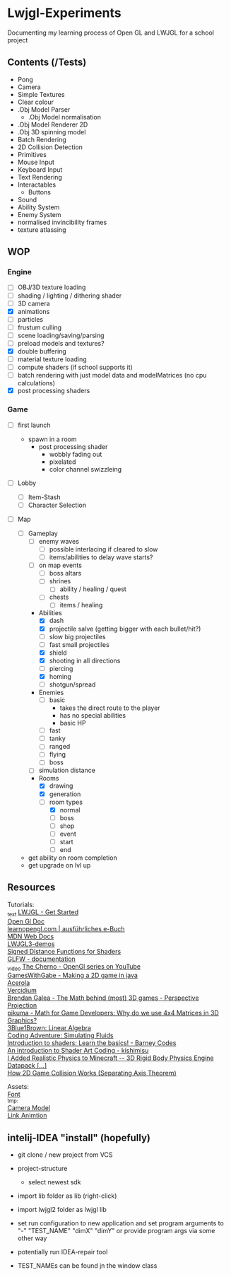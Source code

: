 # Lwjgl-Experiments

Documenting my learning process of Open GL and LWJGL for a school project

## Contents (/Tests)
- Pong
- Camera
- Simple Textures
- Clear colour
- .Obj Model Parser 
  - .Obj Model normalisation
- .Obj Model Renderer 2D
- .Obj 3D spinning model
- Batch Rendering
- 2D Collision Detection
- Primitives
- Mouse Input
- Keyboard Input
- Text Rendering
- Interactables
  - Buttons
- Sound
- Ability System
- Enemy System
- normalised invincibility frames
- texture atlassing

## WOP
### Engine
- [ ] OBJ/3D texture loading
- [ ] shading / lighting / dithering shader
- [ ] 3D camera
- [x] animations
- [ ] particles
- [ ] frustum culling
- [ ] scene loading/saving/parsing
- [ ] preload models and textures?
- [x] double buffering
- [ ] material texture loading
- [ ] compute shaders (if school supports it)
- [ ] batch rendering with just model data and modelMatrices (no cpu calculations)
- [x] post processing shaders
### Game
- [ ] first launch
  - spawn in a room
    - post processing shader
      - wobbly fading out
      - pixelated
      - color channel swizzleing

- [ ] Lobby
  - [ ] Item-Stash
  - [ ] Character Selection
- [ ] Map
  - [ ] Gameplay
    - [ ] enemy waves
      - [ ] possible interlacing if cleared to slow
      - [ ] items/abilities to delay wave starts?
    - [ ] on map events
      - [ ] boss altars
      - [ ] shrines
        - [ ] ability / healing / quest
      - [ ] chests
        - [ ] items / healing 
    - Abilities
      - [x] dash
      - [x] projectile salve (getting bigger with each bullet/hit?)
      - [ ] slow big projectiles
      - [ ] fast small projectiles
      - [x] shield
      - [x] shooting in all directions
      - [ ] piercing
      - [x] homing
      - [ ] shotgun/spread
    - Enemies
      - [ ] basic
          - takes the direct route to the player
          - has no special abilities
          - basic HP
      - [ ] fast
      - [ ] tanky
      - [ ] ranged
      - [ ] flying
      - [ ] boss
    - [ ] simulation distance
    - Rooms
      - [x] drawing
      - [x] generation
      - [ ] room types
        - [x] normal
        - [ ] boss
        - [ ] shop
        - [ ] event
        - [ ] start
        - [ ] end
      
  - get ability on room completion
  - get upgrade on lvl up

## Resources
Tutorials: <br>
<sub> text </sub>
[LWJGL - Get Started](https://www.lwjgl.org/guide) <br>
[Open Gl Doc](https://docs.gl) <br>
[learnopengl.com | ausführliches e-Buch](https://learnopengl.com/) <br>
[MDN Web Docs](https://developer.mozilla.org/en-US/docs/Games/Techniques/2D_collision_detection) <br>
[LWJGL3-demos](https://github.com/LWJGL/lwjgl3-demos) <br>
[Signed Distance Functions for Shaders](https://iquilezles.org/articles/distfunctions2d/) <br>
[GLFW - documentation](https://www.glfw.org/docs/latest/) <br>
<sub> video </sub>
[The Cherno - OpenGl series on YouTube](https://www.youtube.com/watch?v=W3gAzLwfIP0&list=PLlrATfBNZ98foTJPJ_Ev03o2oq3-GGOS2) <br>
[GamesWithGabe - Making a 2D game in java](https://www.youtube.com/watch?v=VyKE7vz65rY&list=PLtrSb4XxIVbp8AKuEAlwNXDxr99e3woGE) <br>
[Acerola](https://www.youtube.com/@Acerola_t) <br>
[Vercidium](https://www.youtube.com/@Vercidium) <br>
[Brendan Galea - The Math behind (most) 3D games - Perspective Projection](https://www.youtube.com/watch?v=Do_vEjd6gF0) <br>
[pikuma - Math for Game Developers: Why do we use 4x4 Matrices in 3D Graphics?](https://www.youtube.com/watch?v=Do_vEjd6gF0) <br>
[3Blue1Brown: Linear Algebra](https://www.youtube.com/playlist?list=PL0-GT3co4r2y2YErbmuJw2L5tW4Ew2O5B) <br>
[Coding Adventure: Simulating Fluids](https://www.youtube.com/watch?v=rSKMYc1CQHE) <br>
[Introduction to shaders: Learn the basics! - Barney Codes](https://www.youtube.com/watch?v=3mfvZ-mdtZQ) <br>
[An introduction to Shader Art Coding - kishimisu](https://www.youtube.com/watch?v=f4s1h2YETNY&t=1187s) <br>
[I Added Realistic Physics to Minecraft -- 3D Rigid Body Physics Engine Datapack […]](https://www.youtube.com/watch?v=DhCBCudKJTs)<br>
[How 2D Game Collision Works (Separating Axis Theorem)](https://youtu.be/dn0hUgsok9M?si=RC3326ZOYTs-CUk3)


Assets: <br>
[Font](https://opengameart.org/content/ascii-bitmap-font-oldschool#comment-105057) <br>
<sub>tmp:</sub> <br>
[Camera Model](https://rigmodels.com/model.php?view=Camera-3d-model__7WSLWPG7ZGVUXV18PUHLN2G4N) <br>
[Link Animtion](https://forum.unity.com/attachments/linkedit-png.80767/)

## intelij-IDEA "install" (hopefully)
- git clone / new project from VCS
- project-structure
     - select newest sdk
- import lib folder as lib (right-click)
- import lwjgl2 folder as lwjgl lib
- set run configuration to new application and set program arguments to "-" "TEST_NAME" "dimX" "dimY" or provide program args via some other way
- potentially run IDEA-repair tool

- TEST_NAMEs can be found jn the window class
